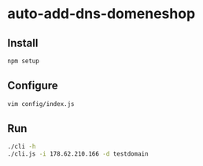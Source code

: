 # auto-add-dns-domeneshop

## Install
```sh
npm setup
```

## Configure
```sh
vim config/index.js
```

## Run
```sh
./cli -h
./cli.js -i 178.62.210.166 -d testdomain
```
